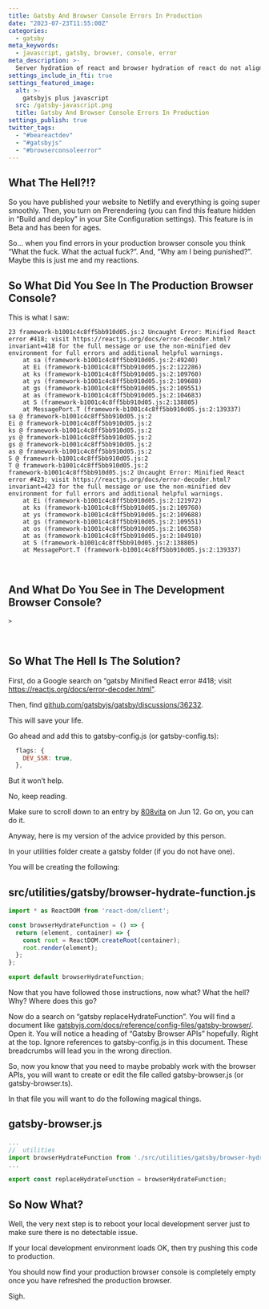 ```yaml
---
title: Gatsby And Browser Console Errors In Production
date: "2023-07-23T11:55:00Z"
categories:
  - gatsby
meta_keywords:
  - javascript, gatsby, browser, console, error
meta_description: >-
  Server hydration of react and browser hydration of react do not align. But then what. What do you do?
settings_include_in_fti: true
settings_featured_image:
  alt: >-
    gatsbyjs plus javascript
  src: /gatsby-javascript.png
  title: Gatsby And Browser Console Errors In Production
settings_publish: true
twitter_tags:
  - "#beareactdev"
  - "#gatsbyjs"
  - "#browserconsoleerror"
---
```


## What The Hell?!?

So you have published your website to Netlify and everything is going super smoothly. Then, you turn on Prerendering (you can find this feature hidden in “Build and deploy” in your Site Configuration settings). This feature is in Beta and has been for ages.

So... when you find errors in your production browser console you think “What the fuck. What the actual fuck?”. And, “Why am I being punished?”. Maybe this is just me and my reactions.

## So What Did You See In The Production Browser Console?

This is what I saw:

```apacheconf
23 framework-b1001c4c8ff5bb910d05.js:2 Uncaught Error: Minified React error #418; visit https://reactjs.org/docs/error-decoder.html?invariant=418 for the full message or use the non-minified dev environment for full errors and additional helpful warnings.
    at sa (framework-b1001c4c8ff5bb910d05.js:2:49240)
    at Ei (framework-b1001c4c8ff5bb910d05.js:2:122286)
    at ks (framework-b1001c4c8ff5bb910d05.js:2:109760)
    at ys (framework-b1001c4c8ff5bb910d05.js:2:109688)
    at gs (framework-b1001c4c8ff5bb910d05.js:2:109551)
    at as (framework-b1001c4c8ff5bb910d05.js:2:104683)
    at S (framework-b1001c4c8ff5bb910d05.js:2:138805)
    at MessagePort.T (framework-b1001c4c8ff5bb910d05.js:2:139337)
sa @ framework-b1001c4c8ff5bb910d05.js:2
Ei @ framework-b1001c4c8ff5bb910d05.js:2
ks @ framework-b1001c4c8ff5bb910d05.js:2
ys @ framework-b1001c4c8ff5bb910d05.js:2
gs @ framework-b1001c4c8ff5bb910d05.js:2
as @ framework-b1001c4c8ff5bb910d05.js:2
S @ framework-b1001c4c8ff5bb910d05.js:2
T @ framework-b1001c4c8ff5bb910d05.js:2
framework-b1001c4c8ff5bb910d05.js:2 Uncaught Error: Minified React error #423; visit https://reactjs.org/docs/error-decoder.html?invariant=423 for the full message or use the non-minified dev environment for full errors and additional helpful warnings.
    at Ei (framework-b1001c4c8ff5bb910d05.js:2:121972)
    at ks (framework-b1001c4c8ff5bb910d05.js:2:109760)
    at ys (framework-b1001c4c8ff5bb910d05.js:2:109688)
    at gs (framework-b1001c4c8ff5bb910d05.js:2:109551)
    at os (framework-b1001c4c8ff5bb910d05.js:2:106358)
    at as (framework-b1001c4c8ff5bb910d05.js:2:104910)
    at S (framework-b1001c4c8ff5bb910d05.js:2:138805)
    at MessagePort.T (framework-b1001c4c8ff5bb910d05.js:2:139337)
```

<br />

## And What Do You See in The Development Browser Console?

```apacheconf
>
```

<br />

## So What The Hell Is The Solution?

First, do a Google search on “gatsby Minified React error #418; visit https://reactjs.org/docs/error-decoder.html”.

Then, find <a href="https://github.com/gatsbyjs/gatsby/discussions/36232" target="_blank">github.com/gatsbyjs/gatsby/discussions/36232</a>.

This will save your life.

Go ahead and add this to gatsby-config.js (or gatsby-config.ts):

```javascript
  flags: {
    DEV_SSR: true,
  },
```

But it won’t help.

No, keep reading.

Make sure to scroll down to an entry by <a href="https://github.com/808vita" target="_blank">808vita</a> on Jun 12. Go on, you can do it.

Anyway, here is my version of the advice provided by this person.

In your utilities folder create a gatsby folder (if you do not have one).

You will be creating the following:

## src/utilities/gatsby/browser-hydrate-function.js

```javascript
import * as ReactDOM from 'react-dom/client';

const browserHydrateFunction = () => {
  return (element, container) => {
    const root = ReactDOM.createRoot(container);
    root.render(element);
  };
};

export default browserHydrateFunction;
```

Now that you have followed those instructions, now what? What the hell? Why? Where does this go?

Now do a search on “gatsby replaceHydrateFunction”. You will find a document like <a href="https://www.gatsbyjs.com/docs/reference/config-files/gatsby-browser/" target="_blank">gatsbyjs.com/docs/reference/config-files/gatsby-browser/</a>. Open it. You will notice a heading of “Gatsby Browser APIs” hopefully. Right at the top. Ignore references to gatsby-config.js in this document. These breadcrumbs will lead you in the wrong direction.

So, now you know that you need to maybe probably work with the browser APIs, you will want to create or edit the file called gatsby-browser.js (or gatsby-browser.ts).

In that file you will want to do the following magical things.

## gatsby-browser.js

```javascript
...
//  utilities
import browserHydrateFunction from './src/utilities/gatsby/browser-hydrate-function';
...

export const replaceHydrateFunction = browserHydrateFunction;
```

## So Now What?

Well, the very next step is to reboot your local development server just to make sure there is no detectable issue.

If your local development environment loads OK, then try pushing this code to production.

You should now find your production browser console is completely empty once you have refreshed the production browser.

Sigh.
